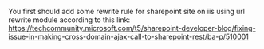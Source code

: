 You first should add some rewrite rule for sharepoint site on iis using url rewrite module according to this link:
https://techcommunity.microsoft.com/t5/sharepoint-developer-blog/fixing-issue-in-making-cross-domain-ajax-call-to-sharepoint-rest/ba-p/510001
